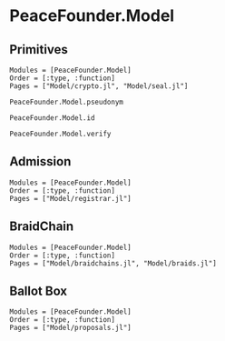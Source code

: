 # PeaceFounder.Model

## Primitives


```@autodocs
Modules = [PeaceFounder.Model]
Order = [:type, :function]
Pages = ["Model/crypto.jl", "Model/seal.jl"]
```

```@docs
PeaceFounder.Model.pseudonym
```

```@docs
PeaceFounder.Model.id
```

```@docs
PeaceFounder.Model.verify
```


## Admission

```@autodocs
Modules = [PeaceFounder.Model]
Order = [:type, :function]
Pages = ["Model/registrar.jl"]
```

## BraidChain

```@autodocs
Modules = [PeaceFounder.Model]
Order = [:type, :function]
Pages = ["Model/braidchains.jl", "Model/braids.jl"]
```

## Ballot Box

```@autodocs
Modules = [PeaceFounder.Model]
Order = [:type, :function]
Pages = ["Model/proposals.jl"]
```



